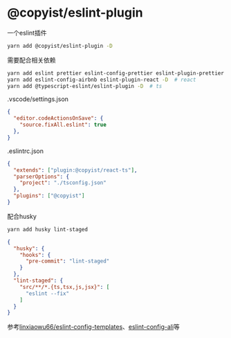 # @copyist/eslint-plugin

一个eslint插件

```bash
yarn add @copyist/eslint-plugin -D
```

需要配合相关依赖
```bash
yarn add eslint prettier eslint-config-prettier eslint-plugin-prettier eslint-config-airbnb-base -D # js # prettier@2.0.0?
yarn add eslint-config-airbnb eslint-plugin-react -D  # react
yarn add @typescript-eslint/eslint-plugin -D  # ts
```



.vscode/settings.json
```json
{
  "editor.codeActionsOnSave": {
    "source.fixAll.eslint": true
  },
}
```

.eslintrc.json
```json
{
  "extends": ["plugin:@copyist/react-ts"],
  "parserOptions": {
    "project": "./tsconfig.json"
  },
  "plugins": ["@copyist"]
}
```

配合husky
```bash
yarn add husky lint-staged
```
```json
{
  "husky": {
    "hooks": {
      "pre-commit": "lint-staged"
    }
  },
  "lint-staged": {
    "src/**/*.{ts,tsx,js,jsx}": [
      "eslint --fix"
    ]
  }
}
```




参考[linxiaowu66/eslint-config-templates](https://github.com/linxiaowu66/eslint-config-templates)、[eslint-config-ali](https://github.com/alibaba/f2e-spec/tree/main/packages/eslint-config-ali)等